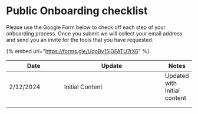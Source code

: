 # Public Onboarding checklist

Please use the Google Form below to check off each step of your onboarding process. Once you submit we will collect your email address and send you an invite for the tools that you have requested.

{% embed url="https://forms.gle/UqoBv15jGFATU7rX6" %}

<table><thead><tr><th width="156">Date</th><th width="349">Update</th><th>Notes</th></tr></thead><tbody><tr><td>2/12/2024</td><td>Initial Content</td><td>Updated with Initial content</td></tr><tr><td></td><td></td><td></td></tr><tr><td></td><td></td><td></td></tr></tbody></table>
